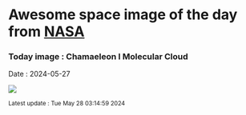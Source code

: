
# Awesome space image of the day from [NASA](https://api.nasa.gov/)

### Today image : Chamaeleon I Molecular Cloud
Date : 2024-05-27

![](https://apod.nasa.gov/apod/image/2405/Cederblad111-110_1024.jpg)

<small>Latest update : Tue May 28 03:14:59 2024</small>
        
